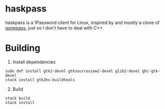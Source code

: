# haskpass

haskpass is a 1Password client for Linux, inspired
by and mostly a clone of [gonepass](https://github.com/themattchan/gonepass),
just so I don't have to deal with C++.

# Building

1. Install dependencies

```
sudo dnf install gtk2-devel gtksourceview2-devel glib2-devel ghc-gtk-devel
stack install gtk2hs-buildtools
```

2. Build

```
stack build
stack install
```
